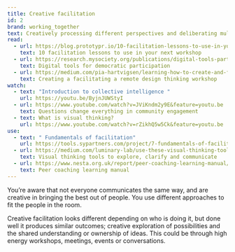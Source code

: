 ```yaml
---
title: Creative facilitation
id: 2
brand: working_together
text: Creatively processing different perspectives and deliberating multiple options
read:
  - url: https://blog.prototypr.io/10-facilitation-lessons-to-use-in-your-next-workshop-652d90809881
    text: 10 facilitation lessons to use in your next workshop
  - url: https://research.mysociety.org/publications/digital-tools-participation
    text: Digital tools for democratic participation
  - url: https://medium.com/pia-hartvigsen/learning-how-to-create-and-facilitate-a-remote-design-thinking-workshop-b9f2d7524fa8
    text: Creating a facilitating a remote design thinking workshop
watch:
  - text: "Introduction to collective intelligence "
    url: https://youtu.be/ByjnJUWStyI
  - url: https://www.youtube.com/watch?v=JViKndm2y9E&feature=youtu.be
    text: Questions change everything in community engagement
  - text: What is visual thinking?
    url: https://www.youtube.com/watch?v=rZikhQ5w5Ck&feature=youtu.be
use:
  - text: " Fundamentals of facilitation"
    url: https://tools.sypartners.com/project/7-fundamentals-of-facilitation/
  - url: https://medium.com/luminary-lab/use-these-visual-thinking-tools-to-explore-clarify-and-communicate-your-ideas-3b493d016b18
    text: Visual thinking tools to explore, clarify and communicate
  - url: https://www.nesta.org.uk/report/peer-coaching-learning-manual/
    text: Peer coaching learning manual
---
```


You’re aware that not everyone communicates the same way, and are creative in bringing the best out of people. You use different approaches to fit the people in the room.

Creative facilitation looks different depending on who is doing it, but done well it produces similar outcomes; creative exploration of possibilities and the shared understanding or ownership of ideas. This could be through high energy workshops, meetings, events or conversations.
